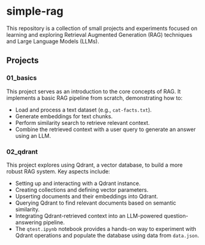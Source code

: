# simple-rag

This repository is a collection of small projects and experiments focused on learning and exploring Retrieval Augmented Generation (RAG) techniques and Large Language Models (LLMs).

## Projects

### 01_basics
This project serves as an introduction to the core concepts of RAG. It implements a basic RAG pipeline from scratch, demonstrating how to:
*   Load and process a text dataset (e.g., `cat-facts.txt`).
*   Generate embeddings for text chunks.
*   Perform similarity search to retrieve relevant context.
*   Combine the retrieved context with a user query to generate an answer using an LLM.

### 02_qdrant
This project explores using Qdrant, a vector database, to build a more robust RAG system. Key aspects include:
*   Setting up and interacting with a Qdrant instance.
*   Creating collections and defining vector parameters.
*   Upserting documents and their embeddings into Qdrant.
*   Querying Qdrant to find relevant documents based on semantic similarity.
*   Integrating Qdrant-retrieved context into an LLM-powered question-answering pipeline.
*   The `qtest.ipynb` notebook provides a hands-on way to experiment with Qdrant operations and populate the database using data from `data.json`.
